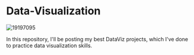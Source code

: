 # Data-Visualization

![19197095](https://user-images.githubusercontent.com/52865532/129090354-591f5196-bee3-41ab-bf50-1c0955e0b1c3.jpg)

In this repository, I'll be posting my best DataViz projects, which I've done to practice data visualization skills.
